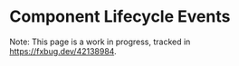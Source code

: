 # Component Lifecycle Events

Note: This page is a work in progress, tracked in https://fxbug.dev/42138984.
